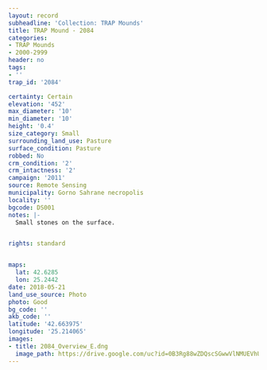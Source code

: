 ```yaml
---
layout: record
subheadline: 'Collection: TRAP Mounds'
title: TRAP Mound - 2084
categories:
- TRAP Mounds
- 2000-2999
header: no
tags:
- ''
trap_id: '2084'

certainty: Certain
elevation: '452'
max_diameter: '10'
min_diameter: '10'
height: '0.4'
size_category: Small
surrounding_land_use: Pasture
surface_condition: Pasture
robbed: No
crm_condition: '2'
crm_intactness: '2'
campaign: '2011'
source: Remote Sensing
municipality: Gorno Sahrane necropolis
locality: ''
bgcode: DS001
notes: |-
  Small stones on the surface.


rights: standard


maps:
  lat: 42.6285
  lon: 25.2442
date: 2018-05-21
land_use_source: Photo
photo: Good
bg_code: ''
akb_code: ''
latitude: '42.663975'
longitude: '25.214065'
images:
- title: 2084_Overview_E.dng
  image_path: https://drive.google.com/uc?id=0B3Rg88wZDQscSGwwVlNMUEVhUEU
---
```

